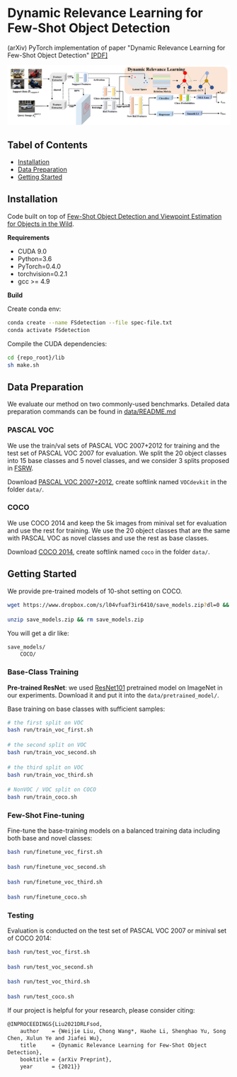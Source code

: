 ﻿# Dynamic Relevance Learning for Few-Shot Object Detection

(arXiv) PyTorch implementation of paper "Dynamic Relevance Learning for Few-Shot Object Detection"
[\[PDF\]](https://arxiv.org/abs/2108.02235)

<p align="center">
<img src="https://github.com/liuweijie19980216/DRL-for-FSOD/blob/master/imgs/figure2.png" width="800px" alt="teaser">
</p>




## Tabel of Contents
* [Installation](#installation)
* [Data Preparation](#data-preparation)
* [Getting Started](#getting-started)


## Installation

Code built on top of [Few-Shot Object Detection and Viewpoint Estimation for Objects in the Wild](https://github.com/YoungXIAO13/FewShotDetection).
 
**Requirements**

* CUDA 9.0
* Python=3.6
* PyTorch=0.4.0
* torchvision=0.2.1
* gcc >= 4.9 

**Build**

Create conda env:
```sh
conda create --name FSdetection --file spec-file.txt
conda activate FSdetection
```

Compile the CUDA dependencies:
```sh
cd {repo_root}/lib
sh make.sh
```

## Data Preparation

We evaluate our method on two commonly-used benchmarks. Detailed data preparation commands can be found in [data/README.md](https://github.com/liuweijie19980216/DRL-for-FSOD/tree/master/data/README.md)

### PASCAL VOC
 
We use the train/val sets of PASCAL VOC 2007+2012 for training and the test set of PASCAL VOC 2007 for evaluation. 
We split the 20 object classes into 15 base classes and 5 novel classes, and we consider 3 splits proposed in [FSRW](https://github.com/ucbdrive/few-shot-object-detection/blob/master/fsdet/data/datasets/builtin_meta.py). 

Download [PASCAL VOC 2007+2012](http://host.robots.ox.ac.uk/pascal/VOC/), create softlink named ``VOCdevkit`` in the folder ``data/``.


### COCO

We use COCO 2014 and keep the 5k images from minival set for evaluation and use the rest for training. 
We use the 20 object classes that are the same with PASCAL VOC as novel classes and use the rest as base classes.

Download [COCO 2014](https://cocodataset.org/#home), create softlink named ``coco`` in the folder ``data/``.


## Getting Started

We provide pre-trained models of 10-shot setting on COCO.
```bash
wget https://www.dropbox.com/s/l04vfuaf3ir6410/save_models.zip?dl=0 && mv save_models.zip?dl=0 save_models.zip

unzip save_models.zip && rm save_models.zip
```
You will get a dir like:
```
save_models/
    COCO/
```
### Base-Class Training
**Pre-trained ResNet**:
we used [ResNet101](https://www.dropbox.com/s/iev3tkbz5wyyuz9/resnet101_caffe.pth?dl=0) pretrained model on ImageNet in our experiments. 
Download it and put it into the ``data/pretrained_model/``.

Base training on base classes with sufficient samples:
```bash
# the first split on VOC
bash run/train_voc_first.sh

# the second split on VOC
bash run/train_voc_second.sh

# the third split on VOC
bash run/train_voc_third.sh

# NonVOC / VOC split on COCO
bash run/train_coco.sh
```

### Few-Shot Fine-tuning

Fine-tune the base-training models on a balanced training data including both base and novel classes:
```bash
bash run/finetune_voc_first.sh

bash run/finetune_voc_second.sh

bash run/finetune_voc_third.sh

bash run/finetune_coco.sh
```


### Testing

Evaluation is conducted on the test set of PASCAL VOC 2007 or minival set of COCO 2014:
```bash
bash run/test_voc_first.sh

bash run/test_voc_second.sh

bash run/test_voc_third.sh

bash run/test_coco.sh
```

If our project is helpful for your research, please consider citing:
```
@INPROCEEDINGS{Liu2021DRLFsod,
    author    = {Weijie Liu, Chong Wang*, Haohe Li, Shenghao Yu, Song Chen, Xulun Ye and Jiafei Wu},
    title     = {Dynamic Relevance Learning for Few-Shot Object Detection},
    booktitle = {arXiv Preprint},
    year      = {2021}}
```
